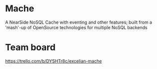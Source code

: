 # Mache
A NearSide NoSQL Cache with eventing and other features; built from a 'mash'-up of OpenSource technologies for multiple NoSQL backends


# Team board
https://trello.com/b/DYSHTr8c/excelian-mache

